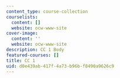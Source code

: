 ```yaml
---
content_type: course-collection
courselists:
  content: []
  website: ocw-www-site
cover-image:
  content: ''
  website: ocw-www-site
description: CC 1 Body
featured-courses: []
title: CC 1
uid: d0e439ab-417f-4a73-b96b-f8490a9626c9
---
```

